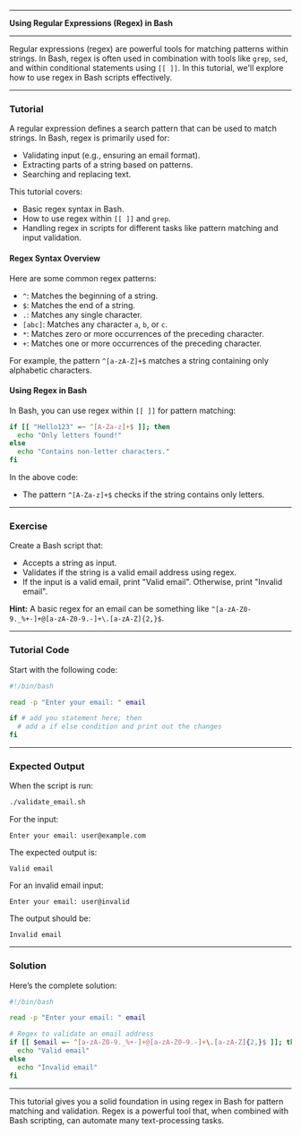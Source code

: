 
---

**Using Regular Expressions (Regex) in Bash**

---

Regular expressions (regex) are powerful tools for matching patterns within strings. In Bash, regex is often used in combination with tools like `grep`, `sed`, and within conditional statements using `[[ ]]`. In this tutorial, we'll explore how to use regex in Bash scripts effectively.

---

### **Tutorial**

A regular expression defines a search pattern that can be used to match strings. In Bash, regex is primarily used for:
- Validating input (e.g., ensuring an email format).
- Extracting parts of a string based on patterns.
- Searching and replacing text.

This tutorial covers:
- Basic regex syntax in Bash.
- How to use regex within `[[ ]]` and `grep`.
- Handling regex in scripts for different tasks like pattern matching and input validation.

#### **Regex Syntax Overview**

Here are some common regex patterns:
- `^`: Matches the beginning of a string.
- `$`: Matches the end of a string.
- `.`: Matches any single character.
- `[abc]`: Matches any character `a`, `b`, or `c`.
- `*`: Matches zero or more occurrences of the preceding character.
- `+`: Matches one or more occurrences of the preceding character.

For example, the pattern `^[a-zA-Z]+$` matches a string containing only alphabetic characters.

#### **Using Regex in Bash**

In Bash, you can use regex within `[[ ]]` for pattern matching:
```bash
if [[ "Hello123" =~ ^[A-Za-z]+$ ]]; then
  echo "Only letters found!"
else
  echo "Contains non-letter characters."
fi
```
In the above code:
- The pattern `^[A-Za-z]+$` checks if the string contains only letters.

---

### **Exercise**

Create a Bash script that:
- Accepts a string as input.
- Validates if the string is a valid email address using regex.
- If the input is a valid email, print "Valid email". Otherwise, print "Invalid email".

**Hint:** A basic regex for an email can be something like `^[a-zA-Z0-9._%+-]+@[a-zA-Z0-9.-]+\.[a-zA-Z]{2,}$`.

---

### **Tutorial Code**

Start with the following code:
```bash
#!/bin/bash

read -p "Enter your email: " email

if # add you statement here; then
  # add a if else condition and print out the changes
fi
```

---

### **Expected Output**

When the script is run:
```bash
./validate_email.sh
```

For the input:
```
Enter your email: user@example.com
```
The expected output is:
```
Valid email
```

For an invalid email input:
```
Enter your email: user@invalid
```
The output should be:
```
Invalid email
```

---

### **Solution**

Here’s the complete solution:
```bash
#!/bin/bash

read -p "Enter your email: " email

# Regex to validate an email address
if [[ $email =~ ^[a-zA-Z0-9._%+-]+@[a-zA-Z0-9.-]+\.[a-zA-Z]{2,}$ ]]; then
  echo "Valid email"
else
  echo "Invalid email"
fi
```

---

This tutorial gives you a solid foundation in using regex in Bash for pattern matching and validation. Regex is a powerful tool that, when combined with Bash scripting, can automate many text-processing tasks.
